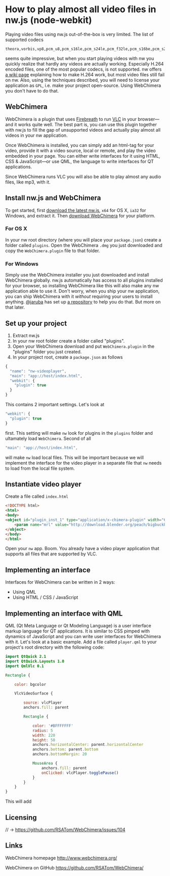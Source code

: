 # How to play almost all video files in nw.js (node-webkit)

Playing video files using nw.js out-of-the-box is very limited. The list of supported codecs

```
theora,vorbis,vp8,pcm_u8,pcm_s16le,pcm_s24le,pcm_f32le,pcm_s16be,pcm_s24be
```
seems quite impressive, but when you start playing videos with nw you quickly realize that hardly any videos are actually working. Especially H.264 encoded files, one of the most popular codecs, is not supported. nw offers [a wiki page](https://github.com/nwjs/nw.js/wiki/Using-MP3-&-MP4-%28H.264%29-using-the--video--&--audio--tags.) explaining how to make H.264 work, but most video files still fail on nw. Also, using the techniques described, you will need to license your application as `GPL`, i.e. make your project open-source. Using WebChimera you don't have to do that.

## WebChimera

WebChimera is a plugin that uses [Firebreath](http://www.firebreath.org/) to run [VLC](http://www.videolan.org/) in your browser—and it works quite well. The best part is, you can use this plugin together with nw.js to fill the gap of unsupported videos and actually play almost all videos in your nw application.

Once WebChimera is installed, you can simply add an html-tag for your video, provide it with a video source, local or remote, and play the video embedded in your page. You can either write interfaces for it using HTML, CSS & JavaScript—or use QML, the language to write interfaces for QT applications.

Since WebChimera runs VLC you will also be able to play almost any audio files, like mp3, with it.

## Install nw.js and WebChimera

To get started, first [download the latest nw.js](https://github.com/nwjs/nw.js#downloads), `x64` for OS X, `ia32` for Windows, and extract it. Then [download WebChimera](http://www.webchimera.org/download) for your platform.

### For OS X
In your nw root directory (where you will place your `package.json`) create a folder called `plugins`. Open the WebChimera `.dmg` you just downloaded and copy the `WebChimera.plugin` file to that folder.

### For Windows
Simply use the WebChimera installer you just downloaded and install WebChimera globally. nw.js automatically has access to all plugins installed for your browser, so installing WebChimera like this will also make any nw application able to use it. Don't worry, when you ship your nw application, you can ship WebChimera with it *without* requiring your users to install anything. [@jaruba](https://github.com/jaruba) has set up [a repository](https://github.com/jaruba/WebChimeraPlayerNW) to help you do that. But more on that later.

## Set up your project

1. Extract nw.js
2. In your nw root folder create a folder called "plugins".
3. Open your WebChimera download and put `WebChimera.plugin` in the "plugins" folder you just created.
4. In your project root, create a `package.json` as follows

```javascript
{
  "name": "nw-videoplayer",
  "main": "app://host/index.html",
  "webkit": {
    "plugin": true
  }
}
```

This contains 2 important settings. Let's look at

```javascript
"webkit": {
  "plugin": true
}
```

first. This setting will make `nw` look for plugins in the `plugins` folder and ultamately load `WebChimera`. Second of all

```javascript
"main": "app://host/index.html",
```

will make `nw` load local files. This will be important because we will implement the interface for the video player in a separate file that `nw` needs to load from the local file system.

## Instantiate video player

Create a file called `index.html`

```html
<!DOCTYPE html>
<html>
<body>
<object id="plugin_inst_1" type="application/x-chimera-plugin" width="600" height="338">
    <param name="mrl" value="http://download.blender.org/peach/bigbuckbunny_movies/big_buck_bunny_480p_stereo.avi" />
</object>
</body>
</html>
```

Open your `nw` app. Boom. You already have a video player application that supports all files that are supported by VLC.

## Implementing an interface

Interfaces for WebChimera can be written in 2 ways:

 * Using QML
 * Using HTML / CSS / JavaScript

## Implementing an interface with QML

QML (Qt Meta Language or Qt Modeling Language) is a user interface markup language for QT applications. It is similar to CSS pimped with dynamics of JavaScript and you can write user interfaces for WebChimera with it. Let's look at a basic example. Add a file called `player.qml` to your project's root directory with the following code:

```qml
import QtQuick 2.1
import QtQuick.Layouts 1.0
import QmlVlc 0.1

Rectangle {

    color: bgcolor

    VlcVideoSurface {

        source: vlcPlayer
        anchors.fill: parent

        Rectangle {

            color: '#BFFFFFFF'
            radius: 5
            width: 220
            height: 50
            anchors.horizontalCenter: parent.horizontalCenter
            anchors.bottom: parent.bottom
            anchors.bottomMargin: 20

            MouseArea {
                anchors.fill: parent
                onClicked: vlcPlayer.togglePause()
            }
        }
    }
}
```
This will add

## Licensing
// -> https://github.com/RSATom/WebChimera/issues/104


## Links

WebChimera homepage
http://www.webchimera.org/

WebChimera on GitHub
https://github.com/RSATom/WebChimera/
